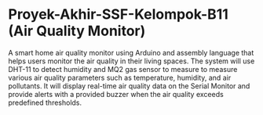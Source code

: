 # Proyek-Akhir-SSF-Kelompok-B11 (Air Quality Monitor)

A smart home air quality monitor using Arduino and assembly language that helps users monitor the air quality in their living spaces. The system will use DHT-11 to detect humidity and MQ2 gas sensor to measure to measure various air quality parameters such as temperature, humidity, and air pollutants. It will display real-time air quality data on the Serial Monitor and provide alerts with a provided buzzer when the air quality exceeds predefined thresholds.
